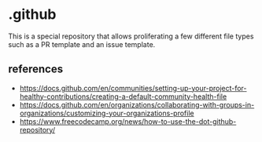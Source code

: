 # .github

This is a special repository that allows proliferating a few different file types such as a PR template and an issue template.

## references

- https://docs.github.com/en/communities/setting-up-your-project-for-healthy-contributions/creating-a-default-community-health-file
- https://docs.github.com/en/organizations/collaborating-with-groups-in-organizations/customizing-your-organizations-profile
- https://www.freecodecamp.org/news/how-to-use-the-dot-github-repository/
